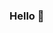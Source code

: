 ### Hello 👋

<!--

##Current Work 
I am currently looking for a Frontend Software Engineering position.

##Most Recent Work
During my school breaks, I was an intern for Foxconn Industrial AI. I had the opportunity to work on the frontend of their web application. I was responsible for creating the side menu, unit testing, integration testing, API/Feature and development support, documentation, and code reviews. 

##Languages and Tools
I have experience in Java, Python, Javascript, HTML5, CSS, Tailwind, React, Vue, Firebase, NOSQL, SQL, NodeJS. 

##Values 
- Teamwork
- Self-motivated 
- Adaptability 

##Hobbies
Outside of development, I really enjoy video games and the outdoors. I am an avid fisherwoman. :fishing_pole_and_fish: :video_game:

##Connect 
[LinkedIn](https://www.linkedin.com/in/sarena-darbutas/)

-->
